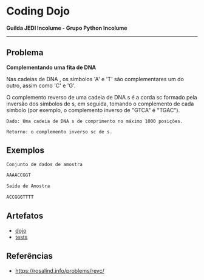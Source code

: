 # Coding Dojo
**Guilda JEDI Incolume - Grupo Python Incolume**

---

## Problema
**Complementando uma fita de DNA**

Nas cadeias de DNA , os símbolos 'A' e 'T' são complementares um do outro, assim como 'C' e 'G'.

O complemento reverso de uma cadeia de DNA s é a corda sc formado pela inversão dos símbolos de s, em seguida, tomando o complemento de cada símbolo (por exemplo, o complemento inverso de "GTCA" é "TGAC").

    Dado: Uma cadeia de DNA s de comprimento no máximo 1000 posições.

    Retorno: o complemento inverso sc de s.

## Exemplos
```bash
Conjunto de dados de amostra

AAAACCGGT

Saída de Amostra

ACCGGGTTTT
```
## Artefatos

- [dojo](./dojo20231019.py)
- [tests](./test_20231019.py)

## Referências
- https://rosalind.info/problems/revc/
